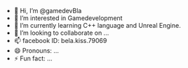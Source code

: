 - 👋 Hi, I’m @gamedevBla
- 👀 I’m interested in Gamedevelopment
- 🌱 I’m currently learning C++ language and Unreal Engine.
- 💞️ I’m looking to collaborate on ...
- 📫 facebook ID: bela.kiss.79069
- 😄 Pronouns: ...
- ⚡ Fun fact: ...

<!---
gamedevBla/gamedevBla is a ✨ special ✨ repository because its `README.md` (this file) appears on your GitHub profile.
You can click the Preview link to take a look at your changes.
--->
